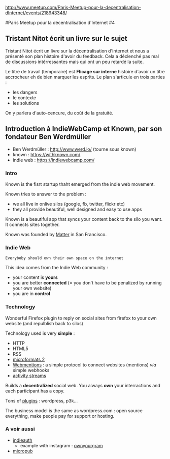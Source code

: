 http://www.meetup.com/Paris-Meetup-pour-la-decentralisation-dInternet/events/218943348/ 

#Paris Meetup pour la décentralisation d'Internet #4

## Tristant Nitot écrit un livre sur le sujet
Tristant Nitot écrit un livre sur la décentralisation d'Internet et nous a présenté son plan histoire d'avoir du feedback. Cela a déclenché pas mal de discussions intérressantes mais qui ont un peu retardé la suite.

Le titre de travail (temporaire) est **Flicage sur interne** histoire d'avoir un titre accrocheur eh de bien marquer les esprits. Le plan s'articule en trois parties :

- les dangers
- le contexte
- les solutions

On y parlera d'auto-cencure, du coût de la gratuité.

## Introduction à IndieWebCamp et Known, par son fondateur Ben Werdmüller
- Ben Werdmüller : http://www.werd.io/ (tourne sous known)
- known : https://withknown.com/
- indie web : https://indiewebcamp.com/

### Intro

Known is the fisrt startup thaht emerged from the indie web movement.

Known tries to answer to the problem :

- we all live in onlive silos (google, fb, twitter, flickr etc)
- they all provide beautiful, well designed and easy to use apps

Known is a beautiful app that syncs your content back to the silo you want. It connects sites together.

Known was founded by [Matter](http://matter.vc/) in San Francisco.


### Indie Web
    Everyboby should own their own space on the internet

This idea comes from the Indie Web community :

- your content is **yours**
- you are better **connected** (= you don't have to be penalized by running your own website)
- you are in **control**

### Technology
Wonderful Firefox plugin to reply on social sites from firefox to your own website (and repulblish back to silos)

Technology used is very **simple** :
- HTTP
- HTML5
- RSS
- [microformats 2](http://microformats.org/wiki/microformats-2)
- [Webmentions](http://indiewebcamp.com/) : a simple protocol to connect websites (mentions) *via* simple webhooks
- [activity streams](http://activitystrea.ms/)

Builds a **decentralized** social web. You always **own** your interractions and each participant has a copy.

Tons of [plugins](https://github.com/idno) : wordpress, p3k...

The business model is the same as wordpress.com : open source everything, make people pay for support or hosting.

### A voir aussi
- [indieauth](https://indieauth.com/)
    - example with instagram : [ownyourgram](http://ownyourgram.com/)
- [micropub](https://indiewebcamp.com/Micropub)
